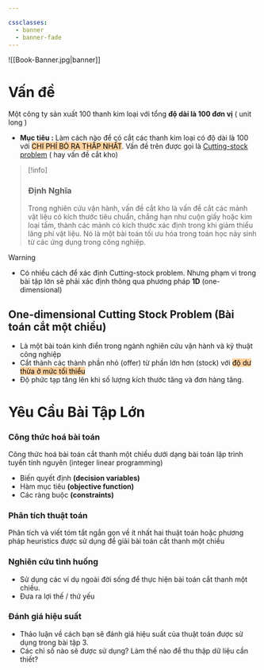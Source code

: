 ```yaml
---

cssclasses:
  - banner
  - banner-fade
---
```

![[Book-Banner.jpg|banner]]
# Vấn đề 

Một công ty sản xuất 100 thanh kim loại với tổng **độ dài là 100 đơn vị** ( unit long )
- **Mục tiêu :** Làm cách nào để có cắt các thanh kim loại có độ dài là 100 với <mark style="background: #FFB86CA6;">CHI PHÍ BỎ RA THẤP NHẤT</mark>.
Vấn đề trên được gọi là [Cutting-stock problem](https://en.wikipedia.org/wiki/Cutting_stock_problem) ( hay vấn đề cắt kho)

>[!info]
>### Định Nghĩa
>Trong nghiên cứu vận hành, vấn đề cắt kho là vấn đề cắt các mảnh vật liệu có kích thước tiêu chuẩn, chẳng hạn như cuộn giấy hoặc kim loại tấm, thành các mảnh có kích thước xác định trong khi giảm thiểu lãng phí vật liệu. Nó là một bài toán tối ưu hóa trong toán học nảy sinh từ các ứng dụng trong công nghiệp.

>[!warning]
>- Có nhiều cách để xác định Cutting-stock problem. Nhưng phạm vi trong bài tập lớn sẽ phải xác định thông qua phương pháp **1D** (one-dimensional)


 
## One-dimensional Cutting Stock Problem (Bài toán cắt một chiều)

- Là một bài toán kinh điển trong ngành nghiên cứu vận hành và kỹ thuật công nghiệp 
- Cắt thành các thành phần nhỏ (offer) từ phần lớn hơn (stock) với <mark style="background: #FFB86CA6;">độ dư thừa ở mức tối thiểu</mark>
- Độ phức tạp tăng lên khi số lượng kích thước tăng và đơn hàng tăng.

# Yêu Cầu Bài Tập Lớn

### Công thức hoá bài toán

Công thức hoá bài toán cắt thanh một chiều dưới dạng bài toán lập trình tuyến tính nguyên (integer linear programming)

- Biến quyết định **(decision variables)**
- Hàm mục tiêu **(objective function)**
- Các ràng buộc **(constraints)**
### Phân tích thuật toán

Phân tích và viết tóm tắt ngắn gọn về ít nhất hai thuật toán hoặc phương pháp heuristics được sử dụng để giải bài toán cắt thanh một chiều
### Nghiên cứu tình huống

- Sử dụng các ví dụ ngoài đời sống để thực hiện bài toán cắt thanh một chiều. 
- Đưa ra lợi thế / thứ yếu 

### Đánh giá hiệu suất

- Thảo luận về cách bạn sẽ đánh giá hiệu suất của thuật toán được sử dụng trong bài tập 3. 
- Các chỉ số nào sẽ được sử dụng? Làm thế nào để thu thập dữ liệu cần thiết?